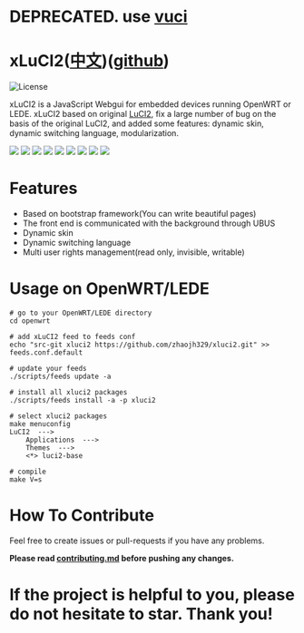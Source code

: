 # DEPRECATED. use [vuci](https://github.com/zhaojh329/vuci)

# xLuCI2([中文](https://github.com/zhaojh329/xluci2/blob/master/README_ZH.md))([github](https://github.com/zhaojh329/xluci2))

![](https://img.shields.io/badge/license-GPLV3-brightgreen.svg?style=plastic "License")

xLuCI2 is a JavaScript Webgui for embedded devices running OpenWRT or LEDE. xLuCI2 based on original [LuCI2](https://wiki.openwrt.org/doc/techref/luci2), 
fix a large number of bug on the basis of the original LuCI2, and added some features: dynamic skin, dynamic switching language, modularization.

![](https://github.com/zhaojh329/xluci2/blob/master/image/demo1.png)
![](https://github.com/zhaojh329/xluci2/blob/master/image/demo2.png)
![](https://github.com/zhaojh329/xluci2/blob/master/image/demo3.png)
![](https://github.com/zhaojh329/xluci2/blob/master/image/demo4.png)
![](https://github.com/zhaojh329/xluci2/blob/master/image/demo5.png)
![](https://github.com/zhaojh329/xluci2/blob/master/image/demo6.png)
![](https://github.com/zhaojh329/xluci2/blob/master/image/demo7.png)
![](https://github.com/zhaojh329/xluci2/blob/master/image/demo8.png)
![](https://github.com/zhaojh329/xluci2/blob/master/image/demo9.png)

# Features
* Based on bootstrap framework(You can write beautiful pages)
* The front end is communicated with the background through UBUS
* Dynamic skin
* Dynamic switching language
* Multi user rights management(read only, invisible, writable)

# Usage on OpenWRT/LEDE
	
	# go to your OpenWRT/LEDE directory
	cd openwrt
	
	# add xLuCI2 feed to feeds conf
	echo "src-git xluci2 https://github.com/zhaojh329/xluci2.git" >> feeds.conf.default
	
	# update your feeds
	./scripts/feeds update -a 
	
	# install all xluci2 packages
	./scripts/feeds install -a -p xluci2

	# select xluci2 packages
	make menuconfig
	LuCI2  --->
		Applications  --->
		Themes  --->
		<*> luci2-base
	
	# compile
	make V=s

# How To Contribute
Feel free to create issues or pull-requests if you have any problems.

**Please read [contributing.md](https://github.com/zhaojh329/xluci2/blob/master/contributing.md)
before pushing any changes.**

# If the project is helpful to you, please do not hesitate to star. Thank you!

